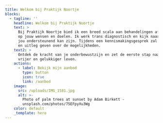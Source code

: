```yaml
---
title: Welkom bij Praktijk Noortje
blocks:
  - tagline: ''
    headline: Welkom bij Praktijk Noortje
    text: >
      Bij Praktijk Noortje bied ik een breed scala aan behandelingen afgestemd
      op jouw wensen en doelen. Ik werk trans diagnostisch en kijk naar wat voor
      jou ondersteunend kan zijn. Tijdens een kennismakingsgesprek zal ik advies
      en uitleg geven over de mogelijkheden.
    text2: >
      Ontdek de kracht van je onderbewustzijn en zet de eerste stap naar een
      vrijer en gelukkiger leven.
    actions:
      - label: Bekijk mijn aanbod
        type: button
        icon: true
        link: /aanbod
    image:
      src: /uploads/IMG_1581.jpg
      alt: >-
        Photo of palm trees at sunset by Adam Birkett -
        unsplash.com/photos/75EFpyXu3Wg
    color: default
    _template: hero
---
```


